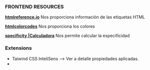 ### **FRONTEND RESOURCES**

**[htmlreference.io](https://htmlreference.io/)**
Nos proporciona información de las etiquetas HTML

**[htmlcolorcodes](https://htmlcolorcodes.com/es/)**
Nos proporciona los colores

**[specificity |Calculadora](https://specificity.keegan.st/)**
Nos permite calcular la especificidad

### Extensions
- Taiwind CSS InteliSens --> Ver a detalle propiedades aplicadas.
- 
